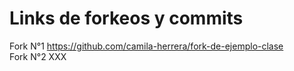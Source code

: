 # Links de forkeos y commits

Fork N°1 https://github.com/camila-herrera/fork-de-ejemplo-clase <br>
Fork N°2 XXX
